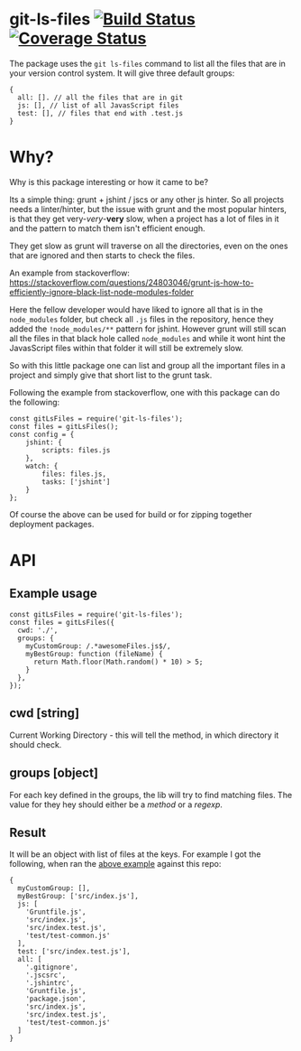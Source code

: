 # git-ls-files [![Build Status](https://travis-ci.org/szabolcs-szilagyi/git-ls-files.svg?branch=master)](https://travis-ci.org/szabolcs-szilagyi/git-ls-files) [![Coverage Status](https://coveralls.io/repos/github/szabolcs-szilagyi/git-ls-files/badge.svg?branch=master)](https://coveralls.io/github/szabolcs-szilagyi/git-ls-files?branch=master)

The package uses the `git ls-files` command to list all the files that are in your version control system.
It will give three default groups:
```
{
  all: []. // all the files that are in git
  js: [], // list of all JavasScript files
  test: [], // files that end with .test.js
}
```

# Why?
Why is this package interesting or how it came to be?

Its a simple thing: grunt + jshint / jscs or any other js hinter. So all projects needs a linter/hinter, but the issue with grunt and the most popular hinters, is that they get very-*very*-**very** slow, when a project has a lot of files in it and the pattern to match them isn't efficient enough.

They get slow as grunt will traverse on all the directories, even on the ones that are ignored and then starts to check the files.

An example from stackoverflow: https://stackoverflow.com/questions/24803046/grunt-js-how-to-efficiently-ignore-black-list-node-modules-folder

Here the fellow developer would have liked to ignore all that is in the `node_modules` folder, but check all `.js` files in the repository, hence they added the `!node_modules/**` pattern for jshint. However grunt will still scan all the files in that black hole called `node_modules` and while it wont hint the JavasScript files within that folder it will still be extremely slow.

So with this little package one can list and group all the important files in a project and simply give that short list to the grunt task.

Following the example from stackoverflow, one with this package can do the following:
```
const gitLsFiles = require('git-ls-files');
const files = gitLsFiles();
const config = {
    jshint: {
        scripts: files.js
    },
    watch: {
        files: files.js,
        tasks: ['jshint']
    }
};
```

Of course the above can be used for build or for zipping together deployment packages.


# API

## Example usage
```
const gitLsFiles = require('git-ls-files');
const files = gitLsFiles({
  cwd: './',
  groups: {
    myCustomGroup: /.*awesomeFiles.js$/,
    myBestGroup: function (fileName) {
      return Math.floor(Math.random() * 10) > 5;
    }
  },
});
```

## cwd [string]
Current Working Directory - this will tell the method, in which directory it should check.

## groups [object]
For each key defined in the groups, the lib will try to find matching files. The value for they hey should either be a *method* or a *regexp*.

## Result
It will be an object with list of files at the keys. For example I got the following, when ran the [above example](#example-usage) against this repo:
```
{
  myCustomGroup: [],
  myBestGroup: ['src/index.js'],
  js: [
    'Gruntfile.js',
    'src/index.js',
    'src/index.test.js',
    'test/test-common.js'
  ],
  test: ['src/index.test.js'],
  all: [
    '.gitignore',
    '.jscsrc',
    '.jshintrc',
    'Gruntfile.js',
    'package.json',
    'src/index.js',
    'src/index.test.js',
    'test/test-common.js'
  ]
}
```
